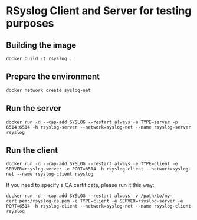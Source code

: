 # RSyslog Client and Server for testing purposes
## Building the image
```shell
docker build -t rsyslog .
```

## Prepare the environment
```shell
docker network create syslog-net
```

## Run the server
```shell
docker run -d --cap-add SYSLOG --restart always -e TYPE=server -p 6514:6514 -h rsyslog-server --network=syslog-net --name rsyslog-server rsyslog
```

## Run the client
```shell
docker run -d --cap-add SYSLOG --restart always -e TYPE=client -e SERVER=rsyslog-server -e PORT=6514 -h rsyslog-client --network=syslog-net --name rsyslog-client rsyslog
```

If you need to specify a CA certificate, please run it this way:
```shell
docker run -d --cap-add SYSLOG --restart always -v /path/to/my-cert.pem:/rsyslog-ca.pem -e TYPE=client -e SERVER=rsyslog-server -e PORT=6514 -h rsyslog-client --network=syslog-net --name rsyslog-client rsyslog
```